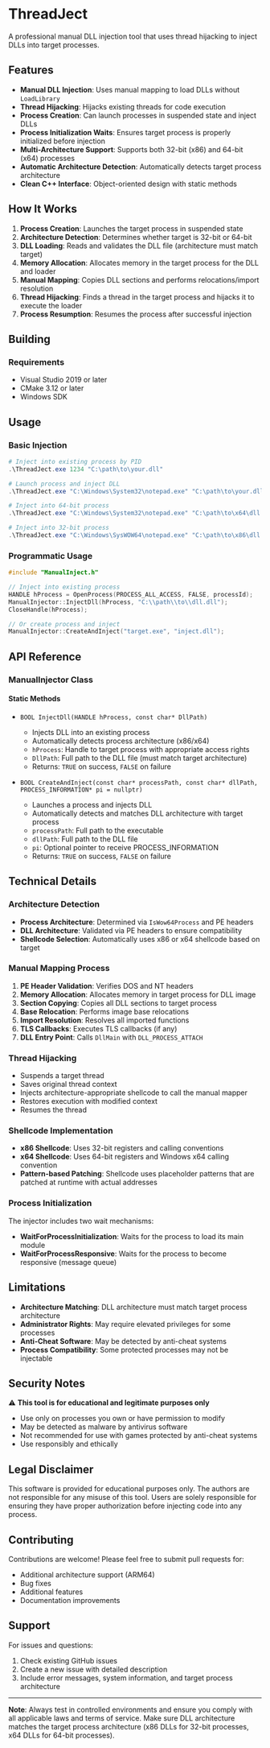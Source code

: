 # ThreadJect

A professional manual DLL injection tool that uses thread hijacking to inject DLLs into target processes.

## Features

- **Manual DLL Injection**: Uses manual mapping to load DLLs without `LoadLibrary`
- **Thread Hijacking**: Hijacks existing threads for code execution
- **Process Creation**: Can launch processes in suspended state and inject DLLs
- **Process Initialization Waits**: Ensures target process is properly initialized before injection
- **Multi-Architecture Support**: Supports both 32-bit (x86) and 64-bit (x64) processes
- **Automatic Architecture Detection**: Automatically detects target process architecture
- **Clean C++ Interface**: Object-oriented design with static methods

## How It Works

1. **Process Creation**: Launches the target process in suspended state
2. **Architecture Detection**: Determines whether target is 32-bit or 64-bit
3. **DLL Loading**: Reads and validates the DLL file (architecture must match target)
4. **Memory Allocation**: Allocates memory in the target process for the DLL and loader
5. **Manual Mapping**: Copies DLL sections and performs relocations/import resolution
6. **Thread Hijacking**: Finds a thread in the target process and hijacks it to execute the loader
7. **Process Resumption**: Resumes the process after successful injection

## Building

### Requirements
- Visual Studio 2019 or later
- CMake 3.12 or later
- Windows SDK


## Usage

### Basic Injection
```powershell
# Inject into existing process by PID
.\ThreadJect.exe 1234 "C:\path\to\your.dll"

# Launch process and inject DLL
.\ThreadJect.exe "C:\Windows\System32\notepad.exe" "C:\path\to\your.dll"

# Inject into 64-bit process
.\ThreadJect.exe "C:\Windows\System32\notepad.exe" "C:\path\to\x64\dll.dll"

# Inject into 32-bit process
.\ThreadJect.exe "C:\Windows\SysWOW64\notepad.exe" "C:\path\to\x86\dll.dll"
```

### Programmatic Usage
```cpp
#include "ManualInject.h"

// Inject into existing process
HANDLE hProcess = OpenProcess(PROCESS_ALL_ACCESS, FALSE, processId);
ManualInjector::InjectDll(hProcess, "C:\\path\\to\\dll.dll");
CloseHandle(hProcess);

// Or create process and inject
ManualInjector::CreateAndInject("target.exe", "inject.dll");
```

## API Reference

### ManualInjector Class

#### Static Methods

- `BOOL InjectDll(HANDLE hProcess, const char* DllPath)`
  - Injects DLL into an existing process
  - Automatically detects process architecture (x86/x64)
  - `hProcess`: Handle to target process with appropriate access rights
  - `DllPath`: Full path to the DLL file (must match target architecture)
  - Returns: `TRUE` on success, `FALSE` on failure

- `BOOL CreateAndInject(const char* processPath, const char* dllPath, PROCESS_INFORMATION* pi = nullptr)`
  - Launches a process and injects DLL
  - Automatically detects and matches DLL architecture with target process
  - `processPath`: Full path to the executable
  - `dllPath`: Full path to the DLL file
  - `pi`: Optional pointer to receive PROCESS_INFORMATION
  - Returns: `TRUE` on success, `FALSE` on failure

## Technical Details

### Architecture Detection
- **Process Architecture**: Determined via `IsWow64Process` and PE headers
- **DLL Architecture**: Validated via PE headers to ensure compatibility
- **Shellcode Selection**: Automatically uses x86 or x64 shellcode based on target

### Manual Mapping Process
1. **PE Header Validation**: Verifies DOS and NT headers
2. **Memory Allocation**: Allocates memory in target process for DLL image
3. **Section Copying**: Copies all DLL sections to target process
4. **Base Relocation**: Performs image base relocations
5. **Import Resolution**: Resolves all imported functions
6. **TLS Callbacks**: Executes TLS callbacks (if any)
7. **DLL Entry Point**: Calls `DllMain` with `DLL_PROCESS_ATTACH`

### Thread Hijacking
- Suspends a target thread
- Saves original thread context
- Injects architecture-appropriate shellcode to call the manual mapper
- Restores execution with modified context
- Resumes the thread

### Shellcode Implementation
- **x86 Shellcode**: Uses 32-bit registers and calling conventions
- **x64 Shellcode**: Uses 64-bit registers and Windows x64 calling convention
- **Pattern-based Patching**: Shellcode uses placeholder patterns that are patched at runtime with actual addresses

### Process Initialization
The injector includes two wait mechanisms:
- **WaitForProcessInitialization**: Waits for the process to load its main module
- **WaitForProcessResponsive**: Waits for the process to become responsive (message queue)

## Limitations

- **Architecture Matching**: DLL architecture must match target process architecture
- **Administrator Rights**: May require elevated privileges for some processes
- **Anti-Cheat Software**: May be detected by anti-cheat systems
- **Process Compatibility**: Some protected processes may not be injectable

## Security Notes

⚠️ **This tool is for educational and legitimate purposes only**

- Use only on processes you own or have permission to modify
- May be detected as malware by antivirus software
- Not recommended for use with games protected by anti-cheat systems
- Use responsibly and ethically

## Legal Disclaimer

This software is provided for educational purposes only. The authors are not responsible for any misuse of this tool. Users are solely responsible for ensuring they have proper authorization before injecting code into any process.


## Contributing

Contributions are welcome! Please feel free to submit pull requests for:
- Additional architecture support (ARM64)
- Bug fixes
- Additional features
- Documentation improvements

## Support

For issues and questions:
1. Check existing GitHub issues
2. Create a new issue with detailed description
3. Include error messages, system information, and target process architecture

---

**Note**: Always test in controlled environments and ensure you comply with all applicable laws and terms of service. Make sure DLL architecture matches the target process architecture (x86 DLLs for 32-bit processes, x64 DLLs for 64-bit processes).
